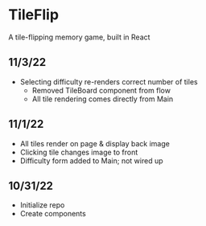 # TileFlip

A tile-flipping memory game, built in React

## 11/3/22

- Selecting difficulty re-renders correct number of tiles
  - Removed TileBoard component from flow
  - All tile rendering comes directly from Main

## 11/1/22

- All tiles render on page & display back image
- Clicking tile changes image to front
- Difficulty form added to Main; not wired up

## 10/31/22

- Initialize repo
- Create components
